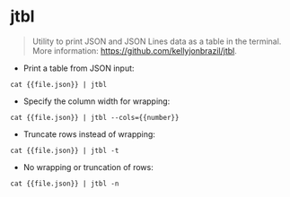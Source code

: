 # jtbl

> Utility to print JSON and JSON Lines data as a table in the terminal.
> More information: <https://github.com/kellyjonbrazil/jtbl>.

- Print a table from JSON input:

`cat {{file.json}} | jtbl`

- Specify the column width for wrapping:

`cat {{file.json}} | jtbl --cols={{number}}`

- Truncate rows instead of wrapping:

`cat {{file.json}} | jtbl -t`

- No wrapping or truncation of rows:

`cat {{file.json}} | jtbl -n`
